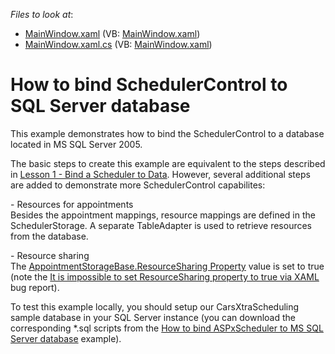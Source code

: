 <!-- default file list -->
*Files to look at*:

* [MainWindow.xaml](./CS/MainWindow.xaml) (VB: [MainWindow.xaml](./VB/MainWindow.xaml))
* [MainWindow.xaml.cs](./CS/MainWindow.xaml.cs) (VB: [MainWindow.xaml](./VB/MainWindow.xaml))
<!-- default file list end -->
# How to bind SchedulerControl to SQL Server database


<p>This example demonstrates how to bind the SchedulerControl to a database located in MS SQL Server 2005.</p><p>The basic steps to create this example are equivalent to the steps described in <a href="http://documentation.devexpress.com/#WPF/CustomDocument8653"><u>Lesson 1 - Bind a Scheduler to Data</u></a>. However, several additional steps are added to demonstrate more SchedulerControl capabilites:</p><p>- Resources for appointments<br />
Besides the appointment mappings, resource mappings are defined in the SchedulerStorage. A separate TableAdapter is used to retrieve resources from the database. </p><p>- Resource sharing<br />
The <a href="http://documentation.devexpress.com/#CoreLibraries/DevExpressXtraSchedulerAppointmentStorageBase_ResourceSharingtopic"><u>AppointmentStorageBase.ResourceSharing Property</u></a> value is set to true (note the <a href="https://www.devexpress.com/Support/Center/p/B182164">It is impossible to set ResourceSharing property to true via XAML</a> bug report).</p><p>To test this example locally, you should setup our CarsXtraScheduling sample database in your SQL Server instance (you can download the corresponding *.sql scripts from the <a href="https://www.devexpress.com/Support/Center/p/E215">How to bind ASPxScheduler to MS SQL Server database</a> example).</p>

<br/>


